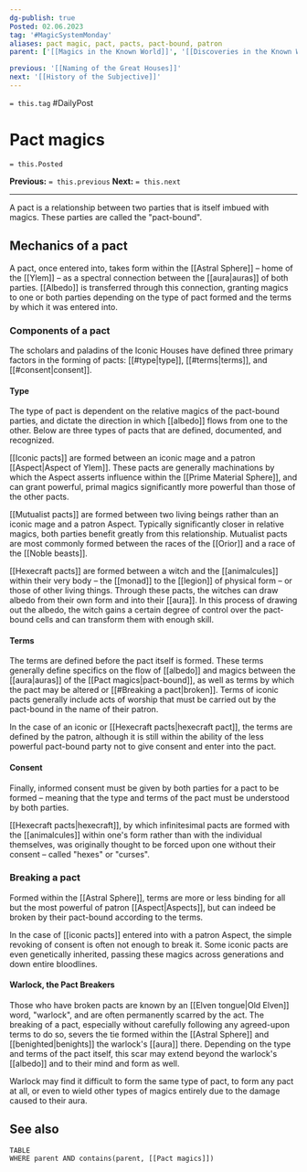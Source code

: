 ```yaml
---
dg-publish: true
Posted: 02.06.2023
tag: '#MagicSystemMonday'
aliases: pact magic, pact, pacts, pact-bound, patron
parent: ['[[Magics in the Known World]]', '[[Discoveries in the Known World]]']

previous: '[[Naming of the Great Houses]]'
next: '[[History of the Subjective]]'
---
```

`= this.tag` #DailyPost
# Pact magics
`= this.Posted`

**Previous:** `= this.previous`
**Next:** `= this.next`

---

A pact is a relationship between two parties that is itself imbued with magics. These parties are called the "pact-bound".

## Mechanics of a pact

A pact, once entered into, takes form within the [[Astral Sphere]] – home of the [[Ylem]] – as a spectral connection between the [[aura|auras]] of both parties. [[Albedo]] is transferred through this connection, granting magics to one or both parties depending on the type of pact formed and the terms by which it was entered into.

### Components of a pact

The scholars and paladins of the Iconic Houses have defined three primary factors in the forming of pacts: [[#type|type]], [[#terms|terms]], and [[#consent|consent]].

#### Type

The type of pact is dependent on the relative magics of the pact-bound parties, and dictate the direction in which [[albedo]] flows from one to the other. Below are three types of pacts that are defined, documented, and recognized.

[[Iconic pacts]] are formed between an iconic mage and a patron [[Aspect|Aspect of Ylem]]. These pacts are generally machinations by which the Aspect asserts influence within the [[Prime Material Sphere]], and can grant powerful, primal magics significantly more powerful than those of the other pacts.

[[Mutualist pacts]] are formed between two living beings rather than an iconic mage and a patron Aspect. Typically significantly closer in relative magics, both parties benefit greatly from this relationship. Mutualist pacts are most commonly formed between the races of the [[Orior]] and a race of the [[Noble beasts]].

[[Hexecraft pacts]] are formed between a witch and the [[animalcules]] within their very body – the [[monad]] to the [[legion]] of physical form – or those of other living things. Through these pacts, the witches can draw albedo from their own form and into their [[aura]]. In this process of drawing out the albedo, the witch gains a certain degree of control over the pact-bound cells and can transform them with enough skill.

#### Terms

The terms are defined before the pact itself is formed. These terms generally define specifics on the flow of [[albedo]] and magics between the [[aura|auras]] of the [[Pact magics|pact-bound]], as well as terms by which the pact may be altered or [[#Breaking a pact|broken]]. Terms of iconic pacts generally include acts of worship that must be carried out by the pact-bound in the name of their patron.

In the case of an iconic or [[Hexecraft pacts|hexecraft pact]], the terms are defined by the patron, although it is still within the ability of the less powerful pact-bound party not to give consent and enter into the pact.

#### Consent

Finally, informed consent must be given by both parties for a pact to be formed – meaning that the type and terms of the pact must be understood by both parties.

[[Hexecraft pacts|hexecraft]], by which infinitesimal pacts are formed with the [[animalcules]] within one's form rather than with the individual themselves, was originally thought to be forced upon one without their consent – called "hexes" or "curses".

### Breaking a pact

Formed within the [[Astral Sphere]], terms are more or less binding for all but the most powerful of patron [[Aspect|Aspects]], but can indeed be broken by their pact-bound according to the terms.

In the case of [[iconic pacts]] entered into with a patron Aspect, the simple revoking of consent is often not enough to break it. Some iconic pacts are even genetically inherited, passing these magics across generations and down entire bloodlines.

#### Warlock, the Pact Breakers

Those who have broken pacts are known by an [[Elven tongue|Old Elven]] word, "warlock", and are often permanently scarred by the act. The breaking of a pact, especially without carefully following any agreed-upon terms to do so, severs the tie formed within the [[Astral Sphere]] and [[benighted|benights]] the warlock's [[aura]] there. Depending on the type and terms of the pact itself, this scar may extend beyond the warlock's [[albedo]] and to their mind and form as well.

Warlock may find it difficult to form the same type of pact, to form any pact at all, or even to wield other types of magics entirely due to the damage caused to their aura.

## See also
```dataview
TABLE
WHERE parent AND contains(parent, [[Pact magics]])
```
